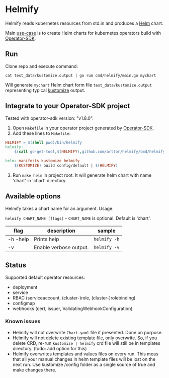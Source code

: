 # Helmify
Helmify reads kubernetes resources from std.in and produces a [Helm](https://github.com/helm/helm) chart.

Main [use-case](#integrate-to-your-operator-sdk-project) is to create Helm charts for kubernetes operators build with
[Operator-SDK](https://github.com/operator-framework/operator-sdk).

## Run
Clone repo and execute command: 

```shell
cat test_data/kustomize.output | go run cmd/helmify/main.go mychart
```

Will generate `mychart` Helm chart form file `test_data/kustomize.output` representing typical 
[kustomize](https://github.com/kubernetes-sigs/kustomize) output.

## Integrate to your Operator-SDK project
Tested with operator-sdk version: "v1.8.0".
1. Open `Makefile` in your operator project generated by [Operator-SDK](https://github.com/operator-framework/operator-sdk).
2. Add these lines to `Makefile`:
```makefile
HELMIFY = $(shell pwd)/bin/helmify
helmify:
	$(call go-get-tool,$(HELMIFY),github.com/arttor/helmify/cmd/helmify@v0.1.0)

helm: manifests kustomize helmify
	$(KUSTOMIZE) build config/default | $(HELMIFY)
```
3. Run `make helm` in project root. It will generate helm chart with name 'chart' in 'chart' directory.

## Available options
Helmify takes a chart name for an argument.
Usage:

```helmify CHART_NAME [flags]```  -  `CHART_NAME` is optional. Default is 'chart'.

| flag | description | sample |
| --- | --- | --- |
| -h -help | Prints help | `helmify -h`|
| -v | Enable verbose output. | `helmify -v`|

## Status
Supported default operator resources:
- deployment
- service
- RBAC (serviceaccount, (cluster-)role, (cluster-)rolebinding)
- configmap
- webhooks (cert, issuer, ValidatingWebhookConfiguration)



### Known issues
- Helmify will not overwrite `Chart.yaml` file if presented. Done on purpose.
- Helmify will not delete existing template file, only overwrite. So, if you delete CRD, re-run `kustomize | helmify` 
crd file will still be in templates directory. (todo: add option for this)
- Helmify overwrites templates and values files on every run. 
  This meas that all your manual changes in helm template files will be lost on the next run. 
  Use kustomize /config folder as a single source of true and make changes there.
